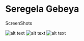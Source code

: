 # Seregela Gebeya
ScreenShots

![alt text]([http://url/to/img.png](https://github.com/dagiabea/seregela/blob/main/Colorful%20Planner%20Mobile%20App%20Promotion%20Instagram%20Post%20(1).png))
![alt text]([http://url/to/img.png](https://github.com/dagiabea/seregela/blob/main/Colorful%20Planner%20Mobile%20App%20Promotion%20Instagram%20Post%20(1).png))
![alt text]([http://url/to/img.png](https://github.com/dagiabea/seregela/blob/main/1.png))
